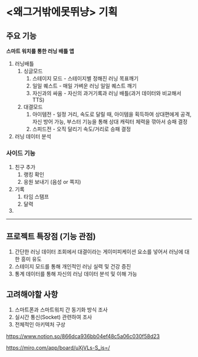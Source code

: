 # <왜그거밖에못뛰냥> 기획

## 주요 기능
**스마트 워치를 통한 러닝 배틀 앱**

1. 러닝배틀
    1. 싱글모드
        1. 스테이지 모드 - 스테이지별 정해진 러닝 목표깨기
        2. 일일 퀘스트 - 매일 가벼운 러닝 일일 퀘스트 깨기
        3. 자신과의 싸움 - 자신의 과거기록과 러닝 배틀(과거 데이터와 비교해서 TTS)
    2. 대결모드
        1. 아이템전 - 일정 거리, 속도로 달릴 때, 아이템을 획득하여 상대편에게 공격, 자신 방어 가능, 부스터 기능을 통해 상대 캐릭터 체력을 깎아서 승패 결정
        2. 스피드전 - 오직 달리기 속도/거리로 승패 결정
2. 러닝 데이터 분석

### 사이드 기능

1. 친구 추가
    1. 랭킹 확인
    2. 응원 보내기 (음성 or 쪽지)
2. 기록
    1. 타임 스탬프
    2. 달력
3. 

---

## 프로젝트 특장점 (기능 관점)

1. 간단한 러닝 데이터 조회에서 대결이라는 게이미피케이션 요소를 넣어서 러닝에 대한 흥미 유도
2. 스테이지 모드를 통해 개인적인 러닝 실력 및 건강 증진
3. 통계 데이터를 통해 자신의 러닝 데이터 분석 및 이해 가능

## 고려해야할 사항
1. 스마트폰과 스마트워치 간 동기화 방식 조사
2. 실시간 통신(Socket) 관련하여 조사
3. 전체적인 아키텍처 구상


https://www.notion.so/866dca936bb04ef48c5a06c030f58d23

https://miro.com/app/board/uXjVLs-S_is=/
